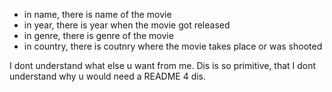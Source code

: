 - in name, there is name of the movie
- in year, there is year when the movie got released
- in genre, there is genre of the movie
- in country, there is coutnry where the movie takes place or was shooted

I dont understand what else u want from me. Dis is so primitive, that I dont understand why u would need a README 4 dis.
